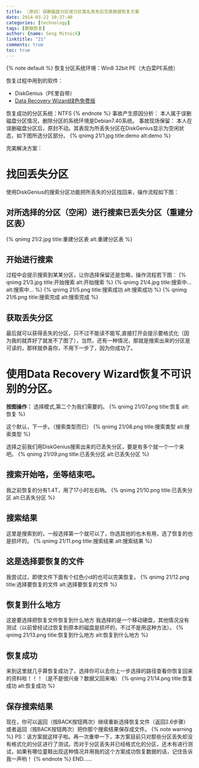 ```yaml
---
title: 〖原创〗误删磁盘分区或分区莫名丢失后完美数据恢复方案
date: 2014-03-22 10:37:40
categories: [technology]
tags: [数据恢复]
author: {name: Seng Mitnick}
linktitle: "21"
comments: true
toc: true
---
```

{% note default %}
恢复分区系统环境：Win8 32bit PE（大白菜PE系统）

恢复过程中用到的软件：
- DiskGenius（PE里自带）
- [Data Recovery Wizard绿色免费版](http://www.portablesoft.org/data-recovery-wizard/)

恢复成功的分区系统：NTFS
{% endnote %}<!--more-->
事故产生原因分析：
本人属于误删磁盘分区情况，删除分区的系统环境是Debian7.40系统。
事故现场保留：
本人在误删磁盘分区后，原封不动。其表现为所丢失分区在DiskGenius显示为空闲状态，如下图所选分区部分。
{% qnimg 21/1.jpg title:demo alt:demo %}

完美解决方案：

# 找回丢失分区
使用DiskGenius的搜索分区功能把所丢失的分区找回来，操作流程如下图：
## 对所选择的分区（空闲）进行搜索已丢失分区（重建分区表）
{% qnimg 21/2.jpg title:重建分区表 alt:重建分区表 %}

## 开始进行搜索
过程中会提示搜索到某某分区，让你选择保留还是忽略，操作流程若下图：
{% qnimg 21/3.jpg title:开始搜索 alt:开始搜索 %}
{% qnimg 21/4.jpg title:搜索中... alt:搜索中... %}
{% qnimg 21/5.png title:搜索成功 alt:搜索成功 %}
{% qnimg 21/6.png title:搜索完成 alt:搜索完成 %}

## 获取丢失分区
最后就可以获得丢失的分区，只不过不能读不能写,直接打开会提示要格式化（因为我的就弄好了就发不了图了），当然，还有一种情况，那就是搜索出来的分区是可读的，那样就恭喜你，不用下一步了，因为你成功了。

# 使用Data Recovery Wizard恢复不可识别的分区。
**按图操作：**
选择模式,第二个为我们需要的。
{% qnimg 21/07.png title:恢复 alt:恢复 %}

这个默认，下一步。（搜索类型而已）
{% qnimg 21/08.png title:搜索类型 alt:搜索类型 %}

选择之前我们用DiskGenius搜索出来的已丢失分区，要是有多个就一个一个来吧。
{% qnimg 21/09.png title:已丢失分区 alt:已丢失分区 %}

## 搜索开始咯，坐等结束吧。
我之前恢复的分有1.4T，用了17小时左右呐。
{% qnimg 21/10.png title:已丢失分区 alt:已丢失分区 %}

## 搜索结果
这里是搜索到的，一般选择第一个就可以了，你选其他的也木有用，选了恢复的也是损坏的。
{% qnimg 21/11.png title:搜索结果 alt:搜索结果 %}

## 这是选择要恢复的文件
我尝试过，即使文件下面有个红色小d的也可以完美恢复。
{% qnimg 21/12.png title:选择要恢复的文件 alt:选择要恢复的文件 %}
## 恢复到什么地方
这是要选择把恢复文件恢复到什么地方
我选择的是一个移动硬盘，其他情况没有测试（以前曾经试过恢复到原本的磁盘是损坏的，不过不是用这种方法）。
{% qnimg 21/13.png title:恢复到什么地方 alt:恢复到什么地方 %}

## 恢复成功
来到这里就几乎算恢复成功了，选择你可以去你上一步选择的路径查看你恢复回来的资料啦！！！（是不是很兴奋？数据又回来咯）
{% qnimg 21/14.png title:恢复成功 alt:恢复成功 %}

## 保存搜索结果
现在，你可以返回（按BACK按钮两次）继续重新选择恢复文件（返回2.6步骤）或者返回（按BACK按钮两次）把你那个搜索结果保存成文件。
{% note warning %}
PS：该方案就这样子啦。再一次重申一下，本方案目前只对那些分区丢失却没有格式化的分区进行了测试。而对于分区丢失并已经格式化的分区，还木有进行测试，如果有哪位童鞋出现这种情况并用我的这个方案成功恢复数据的话，记住告诉我一声哟！
{% endnote %}
END……
